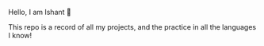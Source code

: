 Hello, I am Ishant 👋

This repo is a record of all my projects, and the practice in all the languages I know!
